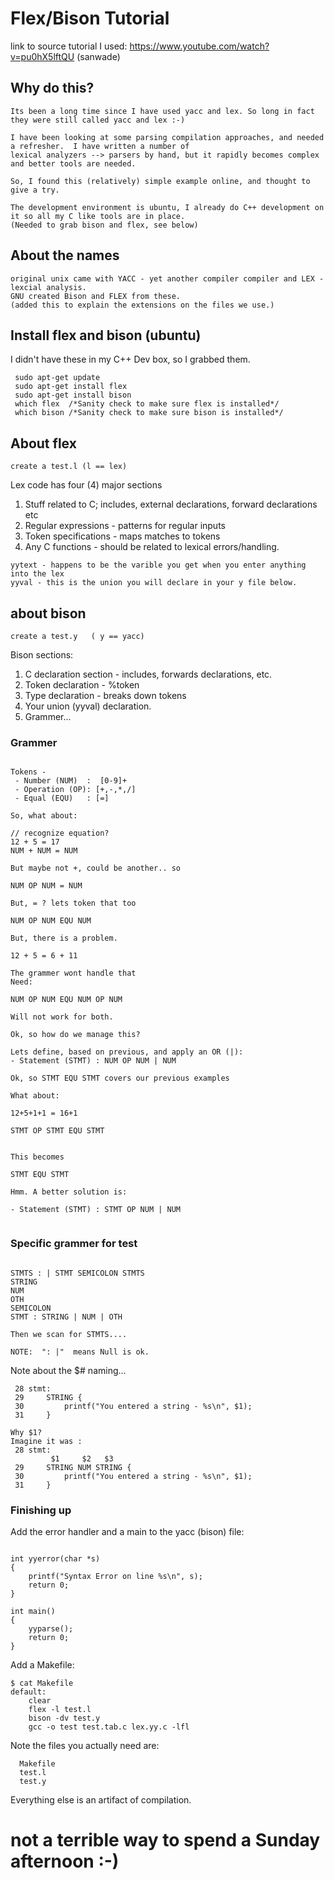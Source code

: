 # Flex/Bison Tutorial

link to source tutorial I used: https://www.youtube.com/watch?v=pu0hX5lftQU  (sanwade)

## Why do this?

```
Its been a long time since I have used yacc and lex. So long in fact they were still called yacc and lex :-)

I have been looking at some parsing compilation approaches, and needed a refresher.  I have written a number of 
lexical analyzers --> parsers by hand, but it rapidly becomes complex and better tools are needed.

So, I found this (relatively) simple example online, and thought to give a try.

The development environment is ubuntu, I already do C++ development on it so all my C like tools are in place.
(Needed to grab bison and flex, see below)
```

## About the names

```
original unix came with YACC - yet another compiler compiler and LEX - lexcial analysis.
GNU created Bison and FLEX from these. 
(added this to explain the extensions on the files we use.)

```

## Install flex and bison (ubuntu)

I didn't have these in my C++ Dev box, so I grabbed them.

```
 sudo apt-get update
 sudo apt-get install flex
 sudo apt-get install bison
 which flex  /*Sanity check to make sure flex is installed*/
 which bison /*Sanity check to make sure bison is installed*/
```

## About flex

```
create a test.l (l == lex) 
```

Lex code has four (4) major sections

1. Stuff related to C; includes, external declarations, forward declarations etc
2. Regular expressions - patterns for regular inputs
3. Token specifications - maps matches to tokens
4. Any C functions  - should be related to lexical errors/handling.

```
yytext - happens to be the varible you get when you enter anything into the lex 
yyval - this is the union you will declare in your y file below.  
```

## about bison

```
create a test.y   ( y == yacc)
```

Bison sections:

1. C declaration section - includes, forwards declarations, etc.
2. Token declaration - %token
3. Type declaration - breaks down tokens
4. Your union (yyval) declaration.
5. Grammer...

### Grammer

```

Tokens -
 - Number (NUM)  :  [0-9]+
 - Operation (OP): [+,-,*,/]
 - Equal (EQU)   : [=]

So, what about:

// recognize equation?
12 + 5 = 17
NUM + NUM = NUM

But maybe not +, could be another.. so 

NUM OP NUM = NUM

But, = ? lets token that too

NUM OP NUM EQU NUM

But, there is a problem.

12 + 5 = 6 + 11

The grammer wont handle that
Need:

NUM OP NUM EQU NUM OP NUM

Will not work for both.

Ok, so how do we manage this?

Lets define, based on previous, and apply an OR (|):
- Statement (STMT) : NUM OP NUM | NUM

Ok, so STMT EQU STMT covers our previous examples

What about:

12+5+1+1 = 16+1

STMT OP STMT EQU STMT


This becomes

STMT EQU STMT

Hmm. A better solution is:

- Statement (STMT) : STMT OP NUM | NUM


```

### Specific grammer for test

```

STMTS : | STMT SEMICOLON STMTS 
STRING
NUM
OTH
SEMICOLON
STMT : STRING | NUM | OTH

Then we scan for STMTS....

NOTE:  ": |"  means Null is ok.
```


Note about the $# naming...

```
 28 stmt:
 29     STRING {
 30         printf("You entered a string - %s\n", $1);
 31     }

Why $1?
Imagine it was :
 28 stmt:
         $1     $2   $3
 29     STRING NUM STRING {
 30         printf("You entered a string - %s\n", $1);
 31     }
```

### Finishing up

Add the error handler and a main to the yacc (bison) file:

```

int yyerror(char *s) 
{
    printf("Syntax Error on line %s\n", s); 
    return 0;
}

int main()
{
    yyparse();
    return 0;
}

```

Add a Makefile:

```
$ cat Makefile 
default:
	clear
	flex -l test.l
	bison -dv test.y 
	gcc -o test test.tab.c lex.yy.c -lfl
```

Note the files you actually need are:

```
  Makefile
  test.l
  test.y
```
Everything else is an artifact of compilation.

# not a terrible way to spend a Sunday afternoon :-)

